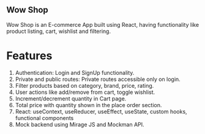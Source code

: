 ## Wow Shop

Wow Shop is an E-commerce App built using React, having functionality like product listing, cart, wishlist and filtering.

# Features

1. Authentication: Login and SignUp functionality.
2. Private and public routes: Private routes accessible only on login.
3. Filter products based on category, brand, price, rating.
4. User actions like add/remove from cart, toggle wishlist.
5. Increment/decrement quantity in Cart page.
6. Total price with quantity shown in the place order section.
7. React: useContext, useReducer, useEffect, useState, custom hooks, functional components
8. Mock backend using Mirage JS and Mockman API.
